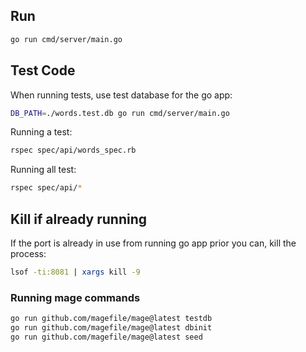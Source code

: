 ## Run
```sh
go run cmd/server/main.go
```
## Test Code
When running tests, use test database for the go app:
```sh
DB_PATH=./words.test.db go run cmd/server/main.go
```
Running a test:
```sh
rspec spec/api/words_spec.rb
```
Running all test:
```sh
rspec spec/api/*
```
## Kill if already running
If the port is already in use from running go app prior you can, kill the process:
```sh
lsof -ti:8081 | xargs kill -9
```
### Running mage commands
```sh
go run github.com/magefile/mage@latest testdb
go run github.com/magefile/mage@latest dbinit
go run github.com/magefile/mage@latest seed
```
